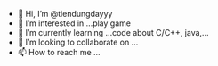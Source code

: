 - 👋 Hi, I’m @tiendungdayyy
- 👀 I’m interested in ...play game 
- 🌱 I’m currently learning ...code about C/C++, java,...
- 💞️ I’m looking to collaborate on ...
- 📫 How to reach me ...

<!---
tiendungdayyy/tiendungdayyy is a ✨ special ✨ repository because its `README.md` (this file) appears on your GitHub profile.
You can click the Preview link to take a look at your changes.
--->
